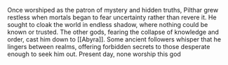 Once worshiped as the patron of mystery and hidden truths, Pilthar grew restless when mortals began to fear uncertainty rather than revere it. He sought to cloak the world in endless shadow, where nothing could be known or trusted. The other gods, fearing the collapse of knowledge and order, cast him down to [[Abyra]]. Some ancient followers whisper that he lingers between realms, offering forbidden secrets to those desperate enough to seek him out. Present day, none worship this god